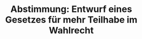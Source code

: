 ---
abstimmung:
  abstimmung: 1
  bundestagssitzung: 87
  legislaturperiode: 19
categories:
- Todo
data:
- title: Abstimmungsergebnis 20190315_1-data.pdf
  url: /res/2021-btw/abstimmungsergebnisse/20190315_1-data.pdf
- title: Abstimmungsergebnis 20190315_1_xls-data.xls
  url: /res/2021-btw/abstimmungsergebnisse/20190315_1_xls-data.xls
- title: Abstimmungsergebnis 20190315_1_xls-datacsv
  url: /res/2021-btw/abstimmungsergebnisse/csv/20190315_1_xls-datacsv
ergebnis:
  afd:
    enthaltung: 65
    gesamt: 91
    ja: 0
    nein: 1
    nichtabgegeben: 25
    ungueltig: 0
  bü90/gr:
    enthaltung: 0
    gesamt: 67
    ja: 61
    nein: 0
    nichtabgegeben: 6
    ungueltig: 0
  cdu/csu:
    enthaltung: 0
    gesamt: 246
    ja: 0
    nein: 218
    nichtabgegeben: 28
    ungueltig: 0
  die linke.:
    enthaltung: 0
    gesamt: 69
    ja: 48
    nein: 0
    nichtabgegeben: 21
    ungueltig: 0
  fdp:
    enthaltung: 0
    gesamt: 80
    ja: 61
    nein: 0
    nichtabgegeben: 19
    ungueltig: 0
  file: 20190315_1_xls-data.xls
  fraktionslos:
    enthaltung: 3
    gesamt: 4
    ja: 0
    nein: 0
    nichtabgegeben: 1
    ungueltig: 0
  spd:
    enthaltung: 0
    gesamt: 152
    ja: 0
    nein: 126
    nichtabgegeben: 26
    ungueltig: 0
layout: abstimmung
links:
- title: Link zu bundestag.de
  url: https://www.bundestag.de/parlament/plenum/abstimmung/abstimmung?id=586
preview: 'Deutscher Bundestag


  87. Sitzung des Deutschen Bundestages

  am Freitag, 15. März 2019


  Endgültiges Ergebnis der Namentlichen Abstimmung Nr. 1


  Gesetzentwurf der Abgeordneten Jens Beeck, Matthias Seestern-Pauly, Michael Theurer,

  weiterer Abgeordneter und der Fraktion der FDP

  Entwurf eines Gesetzes für mehr Teilhabe im Wahlrecht

  Drs. 19/3171 und 19/8177'
tags:
- Todo
title: 'Abstimmung: Entwurf eines Gesetzes für mehr Teilhabe im Wahlrecht'
---